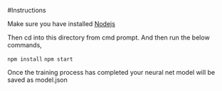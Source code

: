 #Instructions

Make sure you have installed [Nodejs](https://nodejs.org/en/)

Then cd into this directory from cmd prompt. And then run the below commands,

`npm install`
`npm start`

Once the training process has completed your neural net model will be saved as model.json